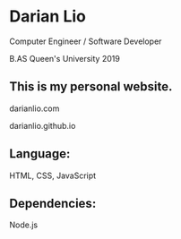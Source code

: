 # Darian Lio

Computer Engineer / Software Developer

B.AS Queen's University 2019

## This is my personal website.

darianlio.com

darianlio.github.io

## Language:

HTML, CSS, JavaScript

## Dependencies:

Node.js
